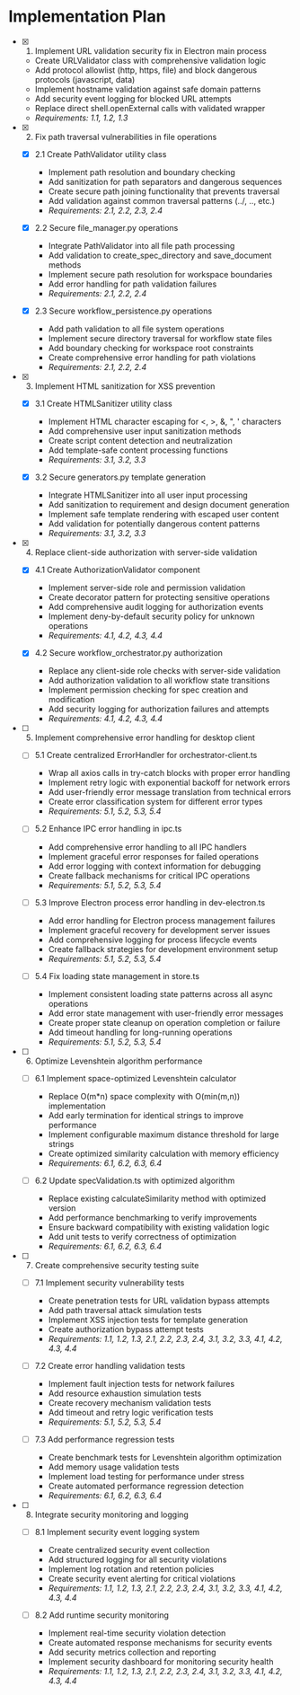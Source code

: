 # Implementation Plan

- [x] 1. Implement URL validation security fix in Electron main process
  - Create URLValidator class with comprehensive validation logic
  - Add protocol allowlist (http, https, file) and block dangerous protocols (javascript, data)
  - Implement hostname validation against safe domain patterns
  - Add security event logging for blocked URL attempts
  - Replace direct shell.openExternal calls with validated wrapper
  - _Requirements: 1.1, 1.2, 1.3_

- [x] 2. Fix path traversal vulnerabilities in file operations
  - [x] 2.1 Create PathValidator utility class
    - Implement path resolution and boundary checking
    - Add sanitization for path separators and dangerous sequences
    - Create secure path joining functionality that prevents traversal
    - Add validation against common traversal patterns (../, ..\, etc.)
    - _Requirements: 2.1, 2.2, 2.3, 2.4_

  - [x] 2.2 Secure file_manager.py operations
    - Integrate PathValidator into all file path processing
    - Add validation to create_spec_directory and save_document methods
    - Implement secure path resolution for workspace boundaries
    - Add error handling for path validation failures
    - _Requirements: 2.1, 2.2, 2.4_

  - [x] 2.3 Secure workflow_persistence.py operations
    - Add path validation to all file system operations
    - Implement secure directory traversal for workflow state files
    - Add boundary checking for workspace root constraints
    - Create comprehensive error handling for path violations
    - _Requirements: 2.1, 2.2, 2.4_

- [x] 3. Implement HTML sanitization for XSS prevention
  - [x] 3.1 Create HTMLSanitizer utility class
    - Implement HTML character escaping for <, >, &, ", ' characters
    - Add comprehensive user input sanitization methods
    - Create script content detection and neutralization
    - Add template-safe content processing functions
    - _Requirements: 3.1, 3.2, 3.3_

  - [x] 3.2 Secure generators.py template generation
    - Integrate HTMLSanitizer into all user input processing
    - Add sanitization to requirement and design document generation
    - Implement safe template rendering with escaped user content
    - Add validation for potentially dangerous content patterns
    - _Requirements: 3.1, 3.2, 3.3_

- [x] 4. Replace client-side authorization with server-side validation
  - [x] 4.1 Create AuthorizationValidator component
    - Implement server-side role and permission validation
    - Create decorator pattern for protecting sensitive operations
    - Add comprehensive audit logging for authorization events
    - Implement deny-by-default security policy for unknown operations
    - _Requirements: 4.1, 4.2, 4.3, 4.4_

  - [x] 4.2 Secure workflow_orchestrator.py authorization
    - Replace any client-side role checks with server-side validation
    - Add authorization validation to all workflow state transitions
    - Implement permission checking for spec creation and modification
    - Add security logging for authorization failures and attempts
    - _Requirements: 4.1, 4.2, 4.3, 4.4_

- [ ] 5. Implement comprehensive error handling for desktop client
  - [ ] 5.1 Create centralized ErrorHandler for orchestrator-client.ts
    - Wrap all axios calls in try-catch blocks with proper error handling
    - Implement retry logic with exponential backoff for network errors
    - Add user-friendly error message translation from technical errors
    - Create error classification system for different error types
    - _Requirements: 5.1, 5.2, 5.3, 5.4_

  - [ ] 5.2 Enhance IPC error handling in ipc.ts
    - Add comprehensive error handling to all IPC handlers
    - Implement graceful error responses for failed operations
    - Add error logging with context information for debugging
    - Create fallback mechanisms for critical IPC operations
    - _Requirements: 5.1, 5.2, 5.3, 5.4_

  - [ ] 5.3 Improve Electron process error handling in dev-electron.ts
    - Add error handling for Electron process management failures
    - Implement graceful recovery for development server issues
    - Add comprehensive logging for process lifecycle events
    - Create fallback strategies for development environment setup
    - _Requirements: 5.1, 5.2, 5.3, 5.4_

  - [ ] 5.4 Fix loading state management in store.ts
    - Implement consistent loading state patterns across all async operations
    - Add error state management with user-friendly error messages
    - Create proper state cleanup on operation completion or failure
    - Add timeout handling for long-running operations
    - _Requirements: 5.1, 5.2, 5.3, 5.4_

- [ ] 6. Optimize Levenshtein algorithm performance
  - [ ] 6.1 Implement space-optimized Levenshtein calculator
    - Replace O(m*n) space complexity with O(min(m,n)) implementation
    - Add early termination for identical strings to improve performance
    - Implement configurable maximum distance threshold for large strings
    - Create optimized similarity calculation with memory efficiency
    - _Requirements: 6.1, 6.2, 6.3, 6.4_

  - [ ] 6.2 Update specValidation.ts with optimized algorithm
    - Replace existing calculateSimilarity method with optimized version
    - Add performance benchmarking to verify improvements
    - Ensure backward compatibility with existing validation logic
    - Add unit tests to verify correctness of optimization
    - _Requirements: 6.1, 6.2, 6.3, 6.4_

- [ ] 7. Create comprehensive security testing suite
  - [ ] 7.1 Implement security vulnerability tests
    - Create penetration tests for URL validation bypass attempts
    - Add path traversal attack simulation tests
    - Implement XSS injection tests for template generation
    - Create authorization bypass attempt tests
    - _Requirements: 1.1, 1.2, 1.3, 2.1, 2.2, 2.3, 2.4, 3.1, 3.2, 3.3, 4.1, 4.2, 4.3, 4.4_

  - [ ] 7.2 Create error handling validation tests
    - Implement fault injection tests for network failures
    - Add resource exhaustion simulation tests
    - Create recovery mechanism validation tests
    - Add timeout and retry logic verification tests
    - _Requirements: 5.1, 5.2, 5.3, 5.4_

  - [ ] 7.3 Add performance regression tests
    - Create benchmark tests for Levenshtein algorithm optimization
    - Add memory usage validation tests
    - Implement load testing for performance under stress
    - Create automated performance regression detection
    - _Requirements: 6.1, 6.2, 6.3, 6.4_

- [ ] 8. Integrate security monitoring and logging
  - [ ] 8.1 Implement security event logging system
    - Create centralized security event collection
    - Add structured logging for all security violations
    - Implement log rotation and retention policies
    - Create security event alerting for critical violations
    - _Requirements: 1.1, 1.2, 1.3, 2.1, 2.2, 2.3, 2.4, 3.1, 3.2, 3.3, 4.1, 4.2, 4.3, 4.4_

  - [ ] 8.2 Add runtime security monitoring
    - Implement real-time security violation detection
    - Create automated response mechanisms for security events
    - Add security metrics collection and reporting
    - Implement security dashboard for monitoring security health
    - _Requirements: 1.1, 1.2, 1.3, 2.1, 2.2, 2.3, 2.4, 3.1, 3.2, 3.3, 4.1, 4.2, 4.3, 4.4_